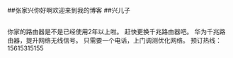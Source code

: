 ##张家兴你好啊欢迎来到我的博客
##兴儿子
##
你家的路由器是不是已经使用2年以上啦。
赶快更换千兆路由器吧。
华为千兆路由器，提升网络无线信号。
只需要一个电话，上门调测优化网络。
预订热线：15615315155
